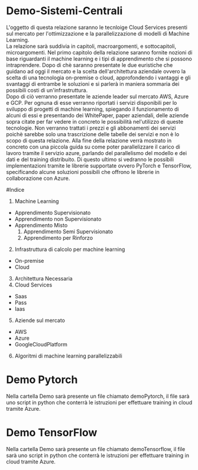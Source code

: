 # Demo-Sistemi-Centrali
L'oggetto di questa relazione saranno le tecnloige Cloud Services presenti sul mercato per l'ottimizzazione e la parallelizzazione di modelli di Machine Learning.   
La relazione sarà suddivia in capitoli, macroargomenti, e sottocapitoli, microargomenti.
Nel primo capitolo della relazione saranno fornite nozioni di base riguardanti il machine learning e i tipi di apprendimento che si possono intraprendere. Dopo di chè saranno presentate le due euristiche che guidano ad oggi il mercato e la scelta dell'architettura aziendale ovvero la scelta di una tecnologia on-premise o cloud, approfondendo i vantaggi e gli svantaggi di entrambe le soluzioni e si parlerà in maniera sommaria dei possibili costi di un'infrastruttura.       
Dopo di ciò verranno presentate le aziende leader sul mercato AWS, Azure e GCP.
Per ognuna di esse verranno riportati i servizi disponibili per lo sviluppo di progetti di machine learning, spiegando il funzionamento di alcuni di essi e presentando dei WhitePaper, paper aziendali, delle aziende sopra citate per far vedere in concreto le possibilità nel'utilizzo di queste tecnologie. Non verranno trattati i prezzi e gli abbonamenti dei servizi poichè sarebbe solo una trascrizione delle tabelle dei servizi e non è lo scopo di questa relazione.
Alla fine della relazione verrà mostrato in concreto con una piccola guida su come poter parallelizzare il carico di lavoro tramite il servizio azure, parlando del parallelismo del modello e dei dati e del training distribuito. Di questo ultimo si vedranno le possibili implementazioni tramite le librerie supportate ovvero PyTorch e TensorFlow, specificando alcune soluzioni possibili che offrono le librerie in collaborazione con Azure.

#Indice

1. Machine Learning
  - Apprendimento Supervisionato
  - Apprendimento non Supervisionato
  - Apprendimento Misto
    1. Apprendimento Semi Supervisionato
    2. Apprendimento per Rinforzo
2. Infrastruttura di calcolo per machine learning
  - On-premise
  - Cloud
3. Architettura Necessaria
4. Cloud Services
  - Saas
  - Pass
  - Iaas
5. Aziende sul mercato
  * AWS
  * Azure
  * GoogleCloudPlatform
6. Algoritmi di machine learning parallelizzabili
    

# Demo Pytorch 
Nella cartella Demo sarà presente un file chiamato demoPytorch, il file sarà uno script in python che conterrà le istruzioni per effettuare training in cloud tramite Azure.

# Demo TensorFlow
Nella cartella Demo sarà presente un file chiamato demoTensorflow, il file sarà uno script in python che conterrà le istruzioni per effettuare training in cloud tramite Azure.
